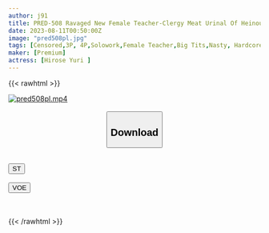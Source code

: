 ```yaml
---
author: j91
title: PRED-508 Ravaged New Female Teacher-Clergy Meat Urinal Of Heinous OB And Unequaled Students-Yuri Hirose
date: 2023-08-11T00:50:00Z
image: "pred508pl.jpg"
tags: [Censored,3P, 4P,Solowork,Female Teacher,Big Tits,Nasty, Hardcore,(tag-censored)	 ]
maker: [Premium]
actress: [Hirose Yuri ]
---
```



{{< rawhtml >}}

<div class="video" data-videoid="WgdVWAMPXMTbbqy">
    <a href="javascript:;">
        <img src="https://my.j91.asia/posts/pred508pl/pred508pl.jpg" width="WIDTH" height="HEIGHT" alt="pred508pl.mp4" loading="lazy">
    </a>
</div>

<script type="text/javascript" src="https://j91.asia/asset/on-demand-st.js"></script>

<br>
  <link rel="stylesheet" href="https://j91.asia/asset/bs5.css">
  
  <center>
  <button class="btn btn-primary" type="button" data-bs-toggle="collapse" data-bs-target=".multi-collapse" aria-expanded="false" aria-controls="multiCollapseExample1 multiCollapseExample2"><h2>Download</h2></button></center>
</p>
<div class="row">
  <div class="col">
    <div class="collapse multi-collapse" id="multiCollapseExample1">
      <div class="card card-body">
	      	      <br>
<div class="buttons">  
<a href="https://streamtape.to/v/WgdVWAMPXMTbbqy"><button class="btn-hover color-3"><i class="fa fa-download"></i> ST</button></a></div>
    </div>
  </div>
</div>
  <div class="col">
    <div class="collapse multi-collapse" id="multiCollapseExample2">
      <div class="card card-body">
	      <br>
<div class="buttons">
    <a href="https://voe.sx/qgnvnnrs9eik"><button class="btn-hover color-9"><i class="fa fa-download"></i> VOE</button></a></div>
<br><br>
      </div>
    </div>
  </div>
</div>

{{< /rawhtml >}}